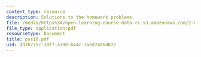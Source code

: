 ```yaml
---
content_type: resource
description: Solutions to the homework problems.
file: /media/https%3A/open-learning-course-data-rc.s3.amazonaws.com/2-032-dynamics-fall-2004/dd7b775c30f7a700b44c7aed7406d072_pss10.pdf
file_type: application/pdf
resourcetype: Document
title: pss10.pdf
uid: dd7b775c-30f7-a700-b44c-7aed7406d072
---
```

